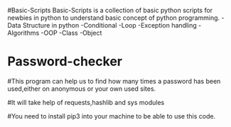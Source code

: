    #Basic-Scripts
   Basic-Scripts is a collection of basic python scripts for newbies in python to understand basic concept of python programming.
   -Data Structure in python
   -Conditional
   -Loop
   -Exception handling
   -Algorithms
   -OOP
   -Class
   -Object
   
   
   # Password-checker

   #This program can help us to find how many times a password has been used,either on anonymous or your own used sites.

   #It will take help of requests,hashlib and sys modules

   #You need to install pip3 into your machine to be able to use this code.
